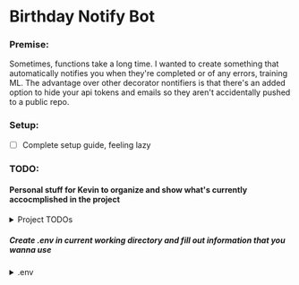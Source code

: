 # Birthday Notify Bot
### **Premise:**
Sometimes, functions take a long time. I wanted to create something that automatically notifies you when they're completed or of any errors, training ML. The advantage over other decorator nontifiers is that there's an added option to hide your api tokens and emails so they aren't accidentally pushed to a public repo. 

### **Setup:**
- [ ]  Complete setup guide, feeling lazy

### **TODO:**
#### Personal stuff for Kevin to organize and show what's currently accocmplished in the project
<details>
<summary>Project TODOs</summary>
<br>

**Admin stuff/documentation**
- [ ]  Complete ReadMe
- [x]  Remove my environment variables
- [X]  Document environment variables
- [X]  Write some tests

**Code stuff**
- [x] Add support for texts
- [x] Add support for slack
- [x] Add Default notify
- [x] Add ENV variable support
- [x] Use user email to search for slackID
- [x] Add generic decorator support
- [X] Add arguments to decorator support so you can specify keyword arguments like "(email={email}, token={token})"
- [X] Add .env support
- [X] Write Tests
- [X] Add logger support
- [ ] GitHub acttion auto deploymentt
- [ ] Add Microsoft teams
- [ ] Add Some other 
</br>
</details>

##### Create .env in current working directory and fill out information that you wanna use

<details>
<summary>.env</summary>
<a href="https://raw.githubusercontent.com/kevinfjiang/FuncNotify/master/template.env">Strongly encourage copying this template, below is an attempt to embed the file</a>

<iframe src="https://www.w3.org/services/html2txt?url=https%3A%2F%2Fraw.githubusercontent.com%2Fkevinfjiang%2FFuncNotify%2Fmaster%2Ftemplate.env"></iframe>


</details>